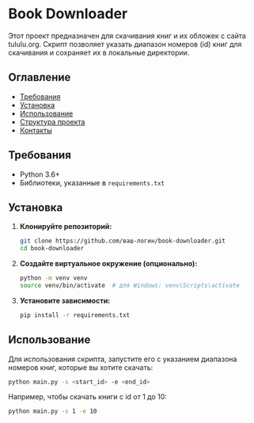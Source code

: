 # Book Downloader

Этот проект предназначен для скачивания книг и их обложек с сайта tululu.org. Скрипт позволяет указать диапазон номеров (id) книг для скачивания и сохраняет их в локальные директории.

## Оглавление
- [Требования](#требования)
- [Установка](#установка)
- [Использование](#использование)
- [Структура проекта](#структура-проекта)
- [Контакты](#контакты)

## Требования

- Python 3.6+
- Библиотеки, указанные в `requirements.txt`

## Установка

1. **Клонируйте репозиторий:**

    ```sh
    git clone https://github.com/ваш-логин/book-downloader.git
    cd book-downloader
    ```

2. **Создайте виртуальное окружение (опционально):**

    ```sh
    python -m venv venv
    source venv/bin/activate  # для Windows: venv\Scripts\activate
    ```

3. **Установите зависимости:**

    ```sh
    pip install -r requirements.txt
    ```

## Использование

Для использования скрипта, запустите его с указанием диапазона номеров книг, которые вы хотите скачать:

```sh
python main.py -s <start_id> -e <end_id>
```

Например, чтобы скачать книги с id от 1 до 10:

```sh
python main.py -s 1 -e 10